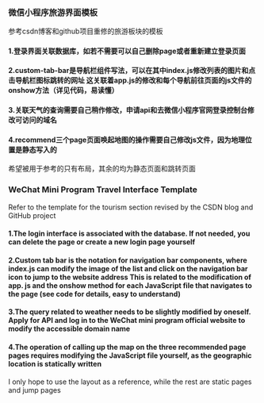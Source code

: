 ### 微信小程序旅游界面模板
参考csdn博客和github项目重修的旅游板块的模板
<h4>1.登录界面关联数据库，如若不需要可以自己删除page或者重新建立登录页面</h4>
<h4>2.custom-tab-bar是导航栏组件写法，可以在其中index.js修改列表的图片和点击导航栏图标跳转的网址
  这关联着app.js的修改和每个导航前往页面的js文件的onshow方法（详见代码，易读懂）</h4>
<h4>3.关联天气的查询需要自己稍作修改，申请api和去微信小程序官网登录控制台修改可访问的域名</h4>
<h4>4.recommend三个page页面唤起地图的操作需要自己修改js文件，因为地理位置是静态写入的</h4>
希望被用于参考的只有布局，其余的均为静态页面和跳转页面


### WeChat Mini Program Travel Interface Template
Refer to the template for the tourism section revised by the CSDN blog and GitHub project
<h4>1.The login interface is associated with the database. If not needed, you can delete the page or create a new login page yourself</h4>
<h4>2.Custom tab bar is the notation for navigation bar components, where index.js can modify the image of the list and click on the navigation bar icon to jump to the website address
  This is related to the modification of app. js and the onshow method for each JavaScript file that navigates to the page (see code for details, easy to understand)</h4>
<h4>3.The query related to weather needs to be slightly modified by oneself. Apply for API and log in to the WeChat mini program official website to modify the accessible domain name</h4>
<h4>4.The operation of calling up the map on the three recommended page pages requires modifying the JavaScript file yourself, as the geographic location is statically written</h4>
I only hope to use the layout as a reference, while the rest are static pages and jump pages
